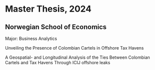 # Master Thesis, 2024
## Norwegian School of Economics

Major: Business Analytics

Unveiling the Presence of Colombian Cartels in Offshore Tax Havens

A Geospatial- and Longitudinal Analysis of the Ties Between Colombian Cartels and Tax Havens Through ICIJ offshore leaks
